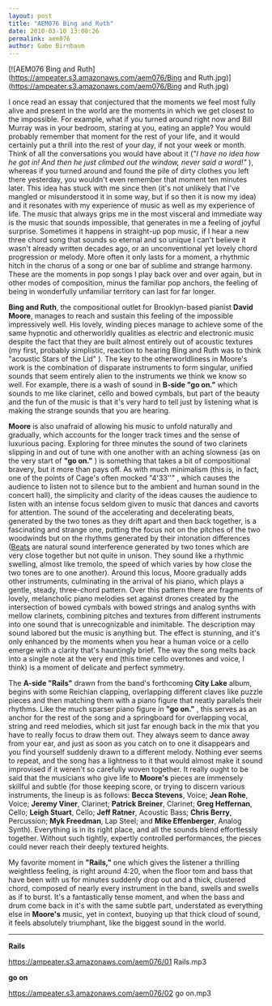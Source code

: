```yaml
---
layout: post
title: "AEM076 Bing and Ruth"
date: 2010-03-10 13:00:26
permalink: aem076
author: Gabe Birnbaum
---
```

[![AEM076 Bing and Ruth](https://ampeater.s3.amazonaws.com/aem076/Bing and Ruth.jpg)](https://ampeater.s3.amazonaws.com/aem076/Bing and Ruth.jpg)

I once read an essay that conjectured that the moments we feel most fully alive and present in the world are the moments in which we get closest to the impossible. For example, what if you turned around right now and Bill Murray was in your bedroom, staring at you, eating an apple? You would probably remember that moment for the rest of your life, and it would certainly put a thrill into the rest of your day, if not your week or month. Think of all the conversations you would have about it (_"I have no idea how he got in! And then he just climbed out the window, never said a word!"_ ), whereas if you turned around and found the pile of dirty clothes you left there yesterday, you wouldn't even remember that moment ten minutes later. This idea has stuck with me since then (it's not unlikely that I've mangled or misunderstood it in some way, but if so then it is now my idea) and it resonates with my experience of music as well as my experience of life. The music that always grips me in the most visceral and immediate way is the music that sounds impossible, that generates in me a feeling of joyful surprise. Sometimes it happens in straight-up pop music, if I hear a new three chord song that sounds so eternal and so unique I can't believe it wasn't already written decades ago, or an unconventional yet lovely chord progression or melody. More often it only lasts for a moment, a rhythmic hitch in the chorus of a song or one bar of sublime and strange harmony. These are the moments in pop songs I play back over and over again, but in other modes of composition, minus the familiar pop anchors, the feeling of being in wonderfully unfamiliar territory can last for far longer.

<!-- more -->

**Bing and Ruth**, the compositional outlet for Brooklyn-based pianist **David Moore**, manages to reach and sustain this feeling of the impossible impressively well. His lovely, winding pieces manage to achieve some of the same hypnotic and otherworldly qualities as electric and electronic music despite the fact that they are built almost entirely out of acoustic textures (my first, probably simplistic, reaction to hearing Bing and Ruth was to think "acoustic Stars of the Lid" ). The key to the otherworldliness in Moore's work is the combination of disparate instruments to form singular, unified sounds that seem entirely alien to the instruments we think we know so well. For example, there is a wash of sound in **B-side "go on."** which sounds to me like clarinet, cello and bowed cymbals, but part of the beauty and the fun of the music is that it's very hard to tell just by listening what is making the strange sounds that you are hearing.

**Moore** is also unafraid of allowing his music to unfold naturally and gradually, which accounts for the longer track times and the sense of luxurious pacing. Exploring for three minutes the sound of two clarinets slipping in and out of tune with one another with an aching slowness (as on the very start of **"go on."** ) is something that takes a bit of compositional bravery, but it more than pays off. As with much minimalism (this is, in fact, one of the points of Cage's often mocked "4'33''" , which causes the audience to listen not to silence but to the ambient and human sound in the concert hall), the simplicity and clarity of the ideas causes the audience to listen with an intense focus seldom given to music that dances and cavorts for attention. The sound of the accelerating and decelerating beats, generated by the two tones as they drift apart and then back together, is a fascinating and strange one, putting the focus not on the pitches of the two woodwinds but on the rhythms generated by their intonation differences ([Beats](http://en.wikipedia.org/wiki/Beat_%28acoustics%29) are natural sound interference generated by two tones which are very close together but not quite in unison. They sound like a rhythmic swelling, almost like tremolo, the speed of which varies by how close the two tones are to one another). Around this locus, Moore gradually adds other instruments, culminating in the arrival of his piano, which plays a gentle, steady, three-chord pattern. Over this pattern there are fragments of lovely, melancholic piano melodies set against drones created by the intersection of bowed cymbals with bowed strings and analog synths with mellow clarinets, combining pitches and textures from different instruments into one sound that is unrecognizable and inimitable. The description may sound labored but the music is anything but. The effect is stunning, and it's only enhanced by the moments when you hear a human voice or a cello emerge with a clarity that's hauntingly brief. The way the song melts back into a single note at the very end (this time cello overtones and voice, I think) is a moment of delicate and perfect symmetry.

The **A-side "Rails"** drawn from the band's forthcoming **City Lake** album, begins with some Reichian clapping, overlapping different claves like puzzle pieces and then matching them with a piano figure that neatly parallels their rhythms. Like the much sparser piano figure in **"go on."** , this serves as an anchor for the rest of the song and a springboard for overlapping vocal, string and reed melodies, which sit just far enough back in the mix that you have to really focus to draw them out. They always seem to dance away from your ear, and just as soon as you catch on to one it disappears and you find yourself suddenly drawn to a different melody. Nothing ever seems to repeat, and the song has a lightness to it that would almost make it sound improvised if it weren't so carefully woven together. It really ought to be said that the musicians who give life to **Moore's** pieces are immensely skillful and subtle (for those keeping score, or trying to discern various instruments, the lineup is as follows: **Becca Stevens**, Voice; **Jean Rohe**, Voice; **Jeremy Viner**, Clarinet; **Patrick Breiner**, Clarinet; **Greg Heffernan**, Cello; **Leigh Stuart**, Cello; **Jeff Ratner**, Acoustic Bass; **Chris Berry**, Percussion; **Myk Freedman**, Lap Steel; and **Mike Effenberger**, Analog Synth). Everything is in its right place, and all the sounds blend effortlessly together. Without such tightly, expertly controlled performances, the pieces could never reach their deeply textured heights.

My favorite moment in **"Rails,"** one which gives the listener a thrilling weightless feeling, is right around 4:20, when the floor tom and bass that have been with us for minutes suddenly drop out and a thick, clustered chord, composed of nearly every instrument in the band, swells and swells as if to burst. It's a fantastically tense moment, and when the bass and drum come back in it's with the same subtle part, understated as everything else in **Moore's** music, yet in context, buoying up that thick cloud of sound, it feels absolutely triumphant, like the biggest sound in the world.

---

**Rails**

https://ampeater.s3.amazonaws.com/aem076/01 Rails.mp3

**go on**

https://ampeater.s3.amazonaws.com/aem076/02 go on.mp3

